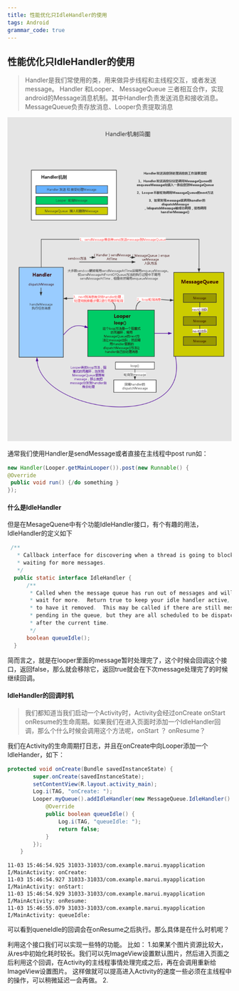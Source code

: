 ```yaml
---
title: 性能优化只IdleHandler的使用
tags: Android
grammar_code: true
---
```



## 性能优化只IdleHandler的使用
> Handler是我们常使用的类，用来做异步线程和主线程交互，或者发送message。
> Handler 和Looper、 MessageQueue 三者相互合作，实现android的Message消息机制。其中Handler负责发送消息和接收消息。MessageQueue负责存放消息、Looper负责提取消息


![enter description here][1]


  [1]: ./images/1083096-64bc44c65fa6cd84.png "1083096-64bc44c65fa6cd84"
  
  通常我们使用Handler是sendMessage或者直接在主线程中post run如：
  ```java
  new Handler(Looper.getMainLooper()).post(new Runnable() {
@Override
   public void run() {/do something } 
});
  ```
  #### 什么是IdleHandler
  但是在MesageQuene中有个功能IdleHandler接口，有个有趣的用法，IdleHandler的定义如下
  ```java
   /**
     * Callback interface for discovering when a thread is going to block
     * waiting for more messages.
     */
    public static interface IdleHandler {
        /**
         * Called when the message queue has run out of messages and will now
         * wait for more.  Return true to keep your idle handler active, false
         * to have it removed.  This may be called if there are still messages
         * pending in the queue, but they are all scheduled to be dispatched
         * after the current time.
         */
        boolean queueIdle();
    }
```
简而言之，就是在looper里面的message暂时处理完了，这个时候会回调这个接口，返回false，那么就会移除它，返回true就会在下次message处理完了的时候继续回调。
#### IdleHandler的回调时机

> 我们都知道当我们启动一个Activity时，Activity会经过onCreate onStart onResume的生命周期。如果我们在进入页面时添加一个IdleHandler回调，那么个什么时候会调用这个方法呢，onStart ？ onResume？

我们在Activity的生命周期打日志，并且在onCreate中向Looper添加一个IdleHander，如下：
```java
protected void onCreate(Bundle savedInstanceState) {
        super.onCreate(savedInstanceState);
        setContentView(R.layout.activity_main);
        Log.i(TAG, "onCreate: ");
        Looper.myQueue().addIdleHandler(new MessageQueue.IdleHandler() {
            @Override
            public boolean queueIdle() {
                Log.i(TAG, "queueIdle: ");
                return false;
            }
        });
    }

```

```
11-03 15:46:54.925 31033-31033/com.example.marui.myapplication I/MainActivity: onCreate: 
11-03 15:46:54.927 31033-31033/com.example.marui.myapplication I/MainActivity: onStart: 
11-03 15:46:54.929 31033-31033/com.example.marui.myapplication I/MainActivity: onResume: 
11-03 15:46:55.079 31033-31033/com.example.marui.myapplication I/MainActivity: queueIdle: 
```
可以看到queneIdle的回调会在onResume之后执行。那么具体是在什么时机呢？



利用这个接口我们可以实现一些特的功能。
比如：
1.如果某个图片资源比较大，从res中初始化耗时较长。我们可以先ImageView设置默认图片，然后进入页面之后利用这个回调，在Activity的主线程事情处理完成之后，再在会调用重新给ImageView设置图片。
这样做就可以提高进入Activity的速度一些必须在主线程中的操作，可以稍微延迟一会再做。
2.